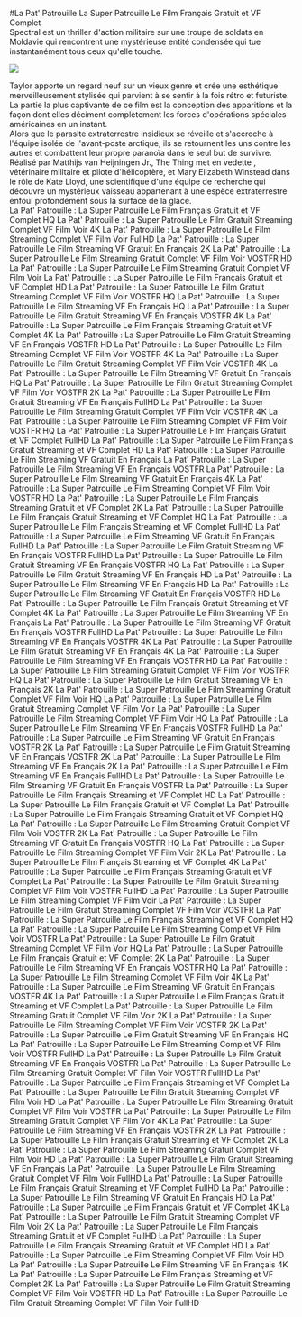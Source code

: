 #La Pat' Patrouille  La Super Patrouille Le Film Français Gratuit et VF Complet  
Spectral est un thriller d'action militaire sur une troupe de soldats  en Moldavie qui rencontrent une mystérieuse entité condensée qui tue instantanément tous ceux qu'elle touche.  
  
[![](https://i.imgur.com/qSNzIqt.png)](https://movie.rssnews.media/LamPCYo.php)  
  
Taylor apporte un regard neuf sur un vieux genre et crée une esthétique merveilleusement stylisée qui parvient à se sentir à la fois rétro et futuriste.  
La partie la plus captivante de ce film est la conception des apparitions et la façon dont elles déciment complètement les forces d'opérations spéciales américaines en un instant.  
Alors que le parasite extraterrestre insidieux se réveille et s'accroche à l'équipe isolée de l'avant-poste arctique, ils se retournent les uns contre les autres et combattent leur propre paranoïa dans le seul but de survivre.  
Réalisé par Matthijs van Heijningen Jr., The Thing met en vedette , vétérinaire militaire et pilote d'hélicoptère, et Mary Elizabeth Winstead dans le rôle de Kate Lloyd, une scientifique d'une équipe de recherche  qui découvre un mystérieux vaisseau appartenant à une espèce extraterrestre enfoui profondément sous la surface de la glace.  
La Pat' Patrouille : La Super Patrouille Le Film Français Gratuit et VF Complet HQ
La Pat' Patrouille : La Super Patrouille Le Film Gratuit Streaming Complet VF Film Voir 4K
La Pat' Patrouille : La Super Patrouille Le Film Streaming Complet VF Film Voir FullHD
La Pat' Patrouille : La Super Patrouille Le Film Streaming VF Gratuit En Français 2K
La Pat' Patrouille : La Super Patrouille Le Film Streaming Gratuit Complet VF Film Voir VOSTFR HD
La Pat' Patrouille : La Super Patrouille Le Film Streaming Gratuit Complet VF Film Voir
La Pat' Patrouille : La Super Patrouille Le Film Français Gratuit et VF Complet HD
La Pat' Patrouille : La Super Patrouille Le Film Gratuit Streaming Complet VF Film Voir VOSTFR HQ
La Pat' Patrouille : La Super Patrouille Le Film Streaming VF En Français HQ
La Pat' Patrouille : La Super Patrouille Le Film Gratuit Streaming VF En Français VOSTFR 4K
La Pat' Patrouille : La Super Patrouille Le Film Français Streaming Gratuit et VF Complet 4K
La Pat' Patrouille : La Super Patrouille Le Film Gratuit Streaming VF En Français VOSTFR HD
La Pat' Patrouille : La Super Patrouille Le Film Streaming Complet VF Film Voir VOSTFR 4K
La Pat' Patrouille : La Super Patrouille Le Film Gratuit Streaming Complet VF Film Voir VOSTFR 4K
La Pat' Patrouille : La Super Patrouille Le Film Streaming VF Gratuit En Français HQ
La Pat' Patrouille : La Super Patrouille Le Film Gratuit Streaming Complet VF Film Voir VOSTFR 2K
La Pat' Patrouille : La Super Patrouille Le Film Gratuit Streaming VF En Français FullHD
La Pat' Patrouille : La Super Patrouille Le Film Streaming Gratuit Complet VF Film Voir VOSTFR 4K
La Pat' Patrouille : La Super Patrouille Le Film Streaming Complet VF Film Voir VOSTFR HQ
La Pat' Patrouille : La Super Patrouille Le Film Français Gratuit et VF Complet FullHD
La Pat' Patrouille : La Super Patrouille Le Film Français Gratuit Streaming et VF Complet HD
La Pat' Patrouille : La Super Patrouille Le Film Streaming VF Gratuit En Français
La Pat' Patrouille : La Super Patrouille Le Film Streaming VF En Français VOSTFR
La Pat' Patrouille : La Super Patrouille Le Film Streaming VF Gratuit En Français 4K
La Pat' Patrouille : La Super Patrouille Le Film Streaming Complet VF Film Voir VOSTFR HD
La Pat' Patrouille : La Super Patrouille Le Film Français Streaming Gratuit et VF Complet 2K
La Pat' Patrouille : La Super Patrouille Le Film Français Gratuit Streaming et VF Complet HQ
La Pat' Patrouille : La Super Patrouille Le Film Français Streaming et VF Complet FullHD
La Pat' Patrouille : La Super Patrouille Le Film Streaming VF Gratuit En Français FullHD
La Pat' Patrouille : La Super Patrouille Le Film Gratuit Streaming VF En Français VOSTFR FullHD
La Pat' Patrouille : La Super Patrouille Le Film Gratuit Streaming VF En Français VOSTFR HQ
La Pat' Patrouille : La Super Patrouille Le Film Gratuit Streaming VF En Français HD
La Pat' Patrouille : La Super Patrouille Le Film Streaming VF En Français HD
La Pat' Patrouille : La Super Patrouille Le Film Streaming VF Gratuit En Français VOSTFR HD
La Pat' Patrouille : La Super Patrouille Le Film Français Gratuit Streaming et VF Complet 4K
La Pat' Patrouille : La Super Patrouille Le Film Streaming VF En Français
La Pat' Patrouille : La Super Patrouille Le Film Streaming VF Gratuit En Français VOSTFR FullHD
La Pat' Patrouille : La Super Patrouille Le Film Streaming VF En Français VOSTFR 4K
La Pat' Patrouille : La Super Patrouille Le Film Gratuit Streaming VF En Français 4K
La Pat' Patrouille : La Super Patrouille Le Film Streaming VF En Français VOSTFR HD
La Pat' Patrouille : La Super Patrouille Le Film Streaming Gratuit Complet VF Film Voir VOSTFR HQ
La Pat' Patrouille : La Super Patrouille Le Film Gratuit Streaming VF En Français 2K
La Pat' Patrouille : La Super Patrouille Le Film Streaming Gratuit Complet VF Film Voir HQ
La Pat' Patrouille : La Super Patrouille Le Film Gratuit Streaming Complet VF Film Voir
La Pat' Patrouille : La Super Patrouille Le Film Streaming Complet VF Film Voir HQ
La Pat' Patrouille : La Super Patrouille Le Film Streaming VF En Français VOSTFR FullHD
La Pat' Patrouille : La Super Patrouille Le Film Streaming VF Gratuit En Français VOSTFR 2K
La Pat' Patrouille : La Super Patrouille Le Film Gratuit Streaming VF En Français VOSTFR 2K
La Pat' Patrouille : La Super Patrouille Le Film Streaming VF En Français 2K
La Pat' Patrouille : La Super Patrouille Le Film Streaming VF En Français FullHD
La Pat' Patrouille : La Super Patrouille Le Film Streaming VF Gratuit En Français VOSTFR
La Pat' Patrouille : La Super Patrouille Le Film Français Streaming et VF Complet HD
La Pat' Patrouille : La Super Patrouille Le Film Français Gratuit et VF Complet
La Pat' Patrouille : La Super Patrouille Le Film Français Streaming Gratuit et VF Complet HQ
La Pat' Patrouille : La Super Patrouille Le Film Streaming Gratuit Complet VF Film Voir VOSTFR 2K
La Pat' Patrouille : La Super Patrouille Le Film Streaming VF Gratuit En Français VOSTFR HQ
La Pat' Patrouille : La Super Patrouille Le Film Streaming Complet VF Film Voir 2K
La Pat' Patrouille : La Super Patrouille Le Film Français Streaming et VF Complet 4K
La Pat' Patrouille : La Super Patrouille Le Film Français Streaming Gratuit et VF Complet
La Pat' Patrouille : La Super Patrouille Le Film Gratuit Streaming Complet VF Film Voir VOSTFR FullHD
La Pat' Patrouille : La Super Patrouille Le Film Streaming Complet VF Film Voir
La Pat' Patrouille : La Super Patrouille Le Film Gratuit Streaming Complet VF Film Voir VOSTFR
La Pat' Patrouille : La Super Patrouille Le Film Français Streaming et VF Complet HQ
La Pat' Patrouille : La Super Patrouille Le Film Streaming Complet VF Film Voir VOSTFR
La Pat' Patrouille : La Super Patrouille Le Film Gratuit Streaming Complet VF Film Voir HQ
La Pat' Patrouille : La Super Patrouille Le Film Français Gratuit et VF Complet 2K
La Pat' Patrouille : La Super Patrouille Le Film Streaming VF En Français VOSTFR HQ
La Pat' Patrouille : La Super Patrouille Le Film Streaming Complet VF Film Voir 4K
La Pat' Patrouille : La Super Patrouille Le Film Streaming VF Gratuit En Français VOSTFR 4K
La Pat' Patrouille : La Super Patrouille Le Film Français Gratuit Streaming et VF Complet
La Pat' Patrouille : La Super Patrouille Le Film Streaming Gratuit Complet VF Film Voir 2K
La Pat' Patrouille : La Super Patrouille Le Film Streaming Complet VF Film Voir VOSTFR 2K
La Pat' Patrouille : La Super Patrouille Le Film Gratuit Streaming VF En Français HQ
La Pat' Patrouille : La Super Patrouille Le Film Streaming Complet VF Film Voir VOSTFR FullHD
La Pat' Patrouille : La Super Patrouille Le Film Gratuit Streaming VF En Français VOSTFR
La Pat' Patrouille : La Super Patrouille Le Film Streaming Gratuit Complet VF Film Voir VOSTFR FullHD
La Pat' Patrouille : La Super Patrouille Le Film Français Streaming et VF Complet
La Pat' Patrouille : La Super Patrouille Le Film Gratuit Streaming Complet VF Film Voir HD
La Pat' Patrouille : La Super Patrouille Le Film Streaming Gratuit Complet VF Film Voir VOSTFR
La Pat' Patrouille : La Super Patrouille Le Film Streaming Gratuit Complet VF Film Voir 4K
La Pat' Patrouille : La Super Patrouille Le Film Streaming VF En Français VOSTFR 2K
La Pat' Patrouille : La Super Patrouille Le Film Français Gratuit Streaming et VF Complet 2K
La Pat' Patrouille : La Super Patrouille Le Film Streaming Gratuit Complet VF Film Voir HD
La Pat' Patrouille : La Super Patrouille Le Film Gratuit Streaming VF En Français
La Pat' Patrouille : La Super Patrouille Le Film Streaming Gratuit Complet VF Film Voir FullHD
La Pat' Patrouille : La Super Patrouille Le Film Français Gratuit Streaming et VF Complet FullHD
La Pat' Patrouille : La Super Patrouille Le Film Streaming VF Gratuit En Français HD
La Pat' Patrouille : La Super Patrouille Le Film Français Gratuit et VF Complet 4K
La Pat' Patrouille : La Super Patrouille Le Film Gratuit Streaming Complet VF Film Voir 2K
La Pat' Patrouille : La Super Patrouille Le Film Français Streaming Gratuit et VF Complet FullHD
La Pat' Patrouille : La Super Patrouille Le Film Français Streaming Gratuit et VF Complet HD
La Pat' Patrouille : La Super Patrouille Le Film Streaming Complet VF Film Voir HD
La Pat' Patrouille : La Super Patrouille Le Film Streaming VF En Français 4K
La Pat' Patrouille : La Super Patrouille Le Film Français Streaming et VF Complet 2K
La Pat' Patrouille : La Super Patrouille Le Film Gratuit Streaming Complet VF Film Voir VOSTFR HD
La Pat' Patrouille : La Super Patrouille Le Film Gratuit Streaming Complet VF Film Voir FullHD